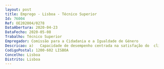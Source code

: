 ```yaml
--- 
layout: post
title: Emprego - Lisboa - Técnico Superior
Id: 76004
Ref: OE202004/0278
DataAbertura: 2020-04-23
DataFecho: 2020-05-08
Trabalho: Técnico Superior
Empregador: Comissão para a Cidadania e a Igualdade de Género
Descricao: a)	Capacidade de desempenho centrada na satisfação do  cliente  e orientada para resultados b)	Capacidade de organização, rigor na análise de informação e sentido crítico c)	Capacidade de iniciativa, autonomia, inovação e dinamismo, responsabilidade e compromisso com o serviço d)	Capacidade para reagir e trabalhar em situações de pressão e)	Capacidade de cooperação e de trabalho em equipa e em ambiente multidisciplinar.
CodigoPostal: 1200-602 LISBOA
Concelho: Lisboa
Distrito: Lisboa
--- 
```

